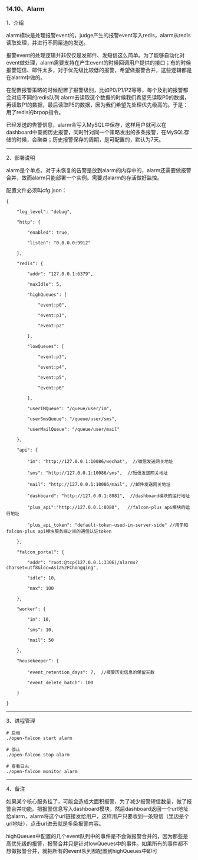 ### 14.10、Alarm

1、介绍

alarm模块是处理报警event的，judge产生的报警event写入redis，alarm从redis读取处理，并进行不同渠道的发送。

报警event的处理逻辑并非仅仅是发邮件、发短信这么简单。为了能够自动化对event做处理，alarm需要支持在产生event的时候回调用户提供的接口；有的时候报警短信、邮件太多，对于优先级比较低的报警，希望做报警合并，这些逻辑都是在alarm中做的。

在配置报警策略的时候配置了报警级别，比如P0/P1/P2等等，每个及别的报警都会对应不同的redis队列 alarm去读取这个数据的时候我们希望先读取P0的数据，再读取P1的数据，最后读取P5的数据，因为我们希望先处理优先级高的。于是：用了redis的brpop指令。

已经发送的告警信息，alarm会写入MySQL中保存，这样用户就可以在dashboard中查阅历史报警，同时针对同一个策略发出的多条报警，在MySQL存储的时候，会聚类；历史报警保存的周期，是可配置的，默认为7天。

***

2、部署说明

alarm是个单点。对于未恢复的告警是放到alarm的内存中的，alarm还需要做报警合并，故而alarm只能部署一个实例。需要对alarm的存活做好监控。

配置文件必须叫cfg.json：

```
{

    "log_level": "debug",

    "http": {

        "enabled": true,

        "listen": "0.0.0.0:9912"

    },

    "redis": {

        "addr": "127.0.0.1:6379",

        "maxIdle": 5,

        "highQueues": [

            "event:p0",

            "event:p1",

            "event:p2"

        ],

        "lowQueues": [

            "event:p3",

            "event:p4",

            "event:p5",

            "event:p6"

        ],

        "userIMQueue": "/queue/user/im",

        "userSmsQueue": "/queue/user/sms",

        "userMailQueue": "/queue/user/mail"

    },

    "api": {

        "im": "http://127.0.0.1:10086/wechat",  //微信发送网关地址

        "sms": "http://127.0.0.1:10086/sms",  //短信发送网关地址

        "mail": "http://127.0.0.1:10086/mail", //邮件发送网关地址

        "dashboard": "http://127.0.0.1:8081",  //dashboard模块的运行地址

        "plus_api":"http://127.0.0.1:8080",   //falcon-plus api模块的运行地址

        "plus_api_token": "default-token-used-in-server-side" //用于和falcon-plus api模块服务端之间的通信认证token

    },

    "falcon_portal": {

        "addr": "root:@tcp(127.0.0.1:3306)/alarms?charset=utf8&loc=Asia%2FChongqing",

        "idle": 10,

        "max": 100

    },

    "worker": {

        "im": 10,

        "sms": 10,

        "mail": 50

    },

    "housekeeper": {

        "event_retention_days": 7,  //报警历史信息的保留天数

        "event_delete_batch": 100

    }

}
```

***

3、进程管理

```
# 启动
./open-falcon start alarm
 
# 停止
./open-falcon stop alarm
 
# 查看日志
./open-falcon monitor alarm
```

***

4、备注

如果某个核心服务挂了，可能会造成大面积报警，为了减少报警短信数量，做了报警合并功能。把报警信息写入dashboard模块，然后dashboard返回一个url地址给alarm，alarm将这个url链接发给用户，这样用户只要收到一条短信（里边是个url地址），点击url进去就是多条报警内容。

highQueues中配置的几个event队列中的事件是不会做报警合并的，因为那些是高优先级的报警，报警合并只是针对lowQueues中的事件。如果所有的事件都不想做报警合并，就把所有的event队列都配置到highQueues中即可

 